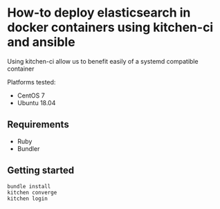 # How-to deploy elasticsearch in docker containers using kitchen-ci and ansible

Using kitchen-ci allow us to benefit easily of a systemd compatible container

Platforms tested:
- CentOS 7
- Ubuntu 18.04

## Requirements

- Ruby
- Bundler

## Getting started

```
bundle install
kitchen converge
kitchen login
```
